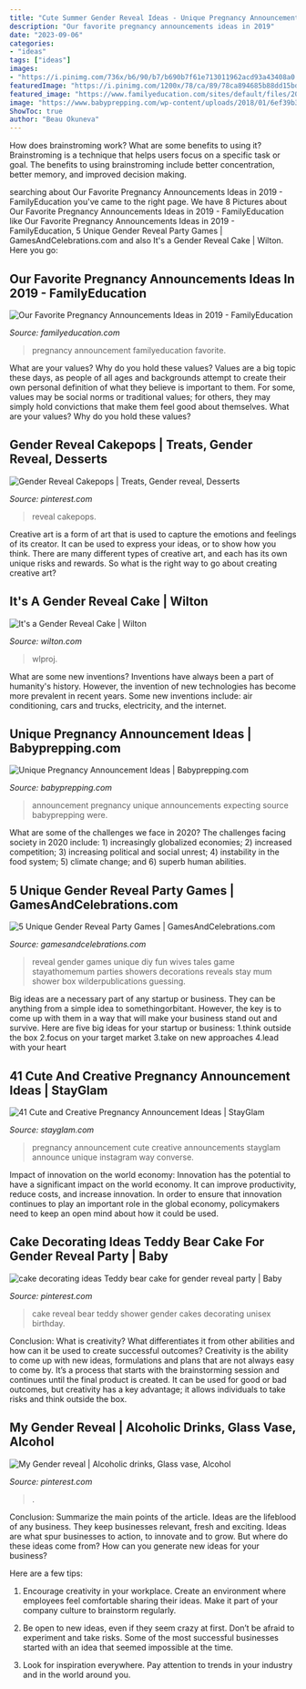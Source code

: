 ```yaml
---
title: "Cute Summer Gender Reveal Ideas - Unique Pregnancy Announcement Ideas"
description: "Our favorite pregnancy announcements ideas in 2019"
date: "2023-09-06"
categories:
- "ideas"
tags: ["ideas"]
images:
- "https://i.pinimg.com/736x/b6/90/b7/b690b7f61e713011962acd93a43408a0.jpg"
featuredImage: "https://i.pinimg.com/1200x/78/ca/89/78ca894685b88dd15bddda108428c123.jpg"
featured_image: "https://www.familyeducation.com/sites/default/files/2019-04/our-favorite-pregnancy-announcement-ideas-of-2019_feature.jpg"
image: "https://www.babyprepping.com/wp-content/uploads/2018/01/6ef39b357e1aab04e283ccd310b38590.jpg"
ShowToc: true
author: "Beau Okuneva"
---
```



How does brainstroming work? What are some benefits to using it?
Brainstroming is a technique that helps users focus on a specific task or goal. The benefits to using brainstroming include better concentration, better memory, and improved decision making.

	

		
searching about Our Favorite Pregnancy Announcements Ideas in 2019 - FamilyEducation you've came to the right page. We have 8 Pictures about Our Favorite Pregnancy Announcements Ideas in 2019 - FamilyEducation like Our Favorite Pregnancy Announcements Ideas in 2019 - FamilyEducation, 5 Unique Gender Reveal Party Games | GamesAndCelebrations.com and also It&#039;s a Gender Reveal Cake | Wilton. Here you go:
		
    
## Our Favorite Pregnancy Announcements Ideas In 2019 - FamilyEducation

<img loading=lazy src="https://www.familyeducation.com/sites/default/files/2019-04/our-favorite-pregnancy-announcement-ideas-of-2019_feature.jpg" onerror="this.onerror=null;this.src='https://tse3.mm.bing.net/th?id=OIP.jDjz02LkO8PggksKrG0Z-QHaE8&amp;pid=15.1';" alt="Our Favorite Pregnancy Announcements Ideas in 2019 - FamilyEducation">

_Source: familyeducation.com_

>pregnancy announcement familyeducation favorite. 

	

What are your values? Why do you hold these values?
Values are a big topic these days, as people of all ages and backgrounds attempt to create their own personal definition of what they believe is important to them. For some, values may be social norms or traditional values; for others, they may simply hold convictions that make them feel good about themselves. What are your values? Why do you hold these values?

    
## Gender Reveal Cakepops | Treats, Gender Reveal, Desserts

<img loading=lazy src="https://i.pinimg.com/1200x/78/ca/89/78ca894685b88dd15bddda108428c123.jpg" onerror="this.onerror=null;this.src='https://tse2.mm.bing.net/th?id=OIP.R3P3dsmtyBp9iSHDhvLxzgHaLL&amp;pid=15.1';" alt="Gender Reveal Cakepops | Treats, Gender reveal, Desserts">

_Source: pinterest.com_

>reveal cakepops. 

	

Creative art is a form of art that is used to capture the emotions and feelings of its creator. It can be used to express your ideas, or to show how you think. There are many different types of creative art, and each has its own unique risks and rewards. So what is the right way to go about creating creative art?

    
## It&#039;s A Gender Reveal Cake | Wilton

<img loading=lazy src="https://www.wilton.com/dw/image/v2/AAWA_PRD/on/demandware.static/-/Sites-wilton-project-master/default/dwdb97d7e7/images/project/WLPROJ-9253/GeReCaHa_45527-1.jpg?sw=1440&amp;sh=750&amp;sm=fit" onerror="this.onerror=null;this.src='https://tse2.mm.bing.net/th?id=OIP.z9y_OQZVQ29F2NYQ0cK6gAHaHa&amp;pid=15.1';" alt="It&#039;s a Gender Reveal Cake | Wilton">

_Source: wilton.com_

>wlproj. 

	

What are some new inventions?
Inventions have always been a part of humanity's history. However, the invention of new technologies has become more prevalent in recent years. Some new inventions include: air conditioning, cars and trucks, electricity, and the internet.

    
## Unique Pregnancy Announcement Ideas | Babyprepping.com

<img loading=lazy src="https://www.babyprepping.com/wp-content/uploads/2018/01/6ef39b357e1aab04e283ccd310b38590.jpg" onerror="this.onerror=null;this.src='https://tse2.mm.bing.net/th?id=OIP.BWBJCy7P6zwNl0Eg4BPw3AHaJM&amp;pid=15.1';" alt="Unique Pregnancy Announcement Ideas | Babyprepping.com">

_Source: babyprepping.com_

>announcement pregnancy unique announcements expecting source babyprepping were. 

	

What are some of the challenges we face in 2020?
The challenges facing society in 2020 include: 1) increasingly globalized economies; 2) increased competition; 3) increasing political and social unrest; 4) instability in the food system; 5) climate change; and 6) superb human abilities.

    
## 5 Unique Gender Reveal Party Games | GamesAndCelebrations.com

<img loading=lazy src="https://www.gamesandcelebrations.com/wp-content/uploads/2017/11/Baby-Gender-Reveal-Party-Games.jpg" onerror="this.onerror=null;this.src='https://tse2.mm.bing.net/th?id=OIP.SfQXIkVsmSG8sSzRytlcXwHaJ3&amp;pid=15.1';" alt="5 Unique Gender Reveal Party Games | GamesAndCelebrations.com">

_Source: gamesandcelebrations.com_

>reveal gender games unique diy fun wives tales game stayathomemum parties showers decorations reveals stay mum shower box wilderpublications guessing. 

	

Big ideas are a necessary part of any startup or business. They can be anything from a simple idea to somethingorbitant. However, the key is to come up with them in a way that will make your business stand out and survive. Here are five big ideas for your startup or business: 1.think outside the box 2.focus on your target market 3.take on new approaches 4.lead with your heart 
    
## 41 Cute And Creative Pregnancy Announcement Ideas | StayGlam

<img loading=lazy src="https://stayglam.com/wp-content/uploads/2017/02/Cute-and-Creative-Pregnancy-Announcement-Ideas.jpg" onerror="this.onerror=null;this.src='https://tse4.mm.bing.net/th?id=OIP.IOqulE2sFc6zIT2vQHDDlwHaEf&amp;pid=15.1';" alt="41 Cute and Creative Pregnancy Announcement Ideas | StayGlam">

_Source: stayglam.com_

>pregnancy announcement cute creative announcements stayglam announce unique instagram way converse. 

	

Impact of innovation on the world economy:
Innovation has the potential to have a significant impact on the world economy. It can improve productivity, reduce costs, and increase innovation. In order to ensure that innovation continues to play an important role in the global economy, policymakers need to keep an open mind about how it could be used.

    
## Cake Decorating Ideas Teddy Bear Cake For Gender Reveal Party | Baby

<img loading=lazy src="https://i.pinimg.com/736x/b6/90/b7/b690b7f61e713011962acd93a43408a0.jpg" onerror="this.onerror=null;this.src='https://tse1.mm.bing.net/th?id=OIP.oNyDxoI2hY9ALaY3KpjvoQHaHa&amp;pid=15.1';" alt="cake decorating ideas Teddy bear cake for gender reveal party | Baby">

_Source: pinterest.com_

>cake reveal bear teddy shower gender cakes decorating unisex birthday. 

	

Conclusion: What is creativity? What differentiates it from other abilities and how can it be used to create successful outcomes?
Creativity is the ability to come up with new ideas, formulations and plans that are not always easy to come by. It’s a process that starts with the brainstorming session and continues until the final product is created. It can be used for good or bad outcomes, but creativity has a key advantage; it allows individuals to take risks and think outside the box.

    
## My Gender Reveal | Alcoholic Drinks, Glass Vase, Alcohol

<img loading=lazy src="https://i.pinimg.com/736x/5f/be/9a/5fbe9a686421299c33ca9b32f00196a3--gender-reveal-maternity.jpg" onerror="this.onerror=null;this.src='https://tse1.mm.bing.net/th?id=OIP.p_SNavYgdrpoAwcAfuv17AHaFj&amp;pid=15.1';" alt="My Gender reveal | Alcoholic drinks, Glass vase, Alcohol">

_Source: pinterest.com_

>. 

	

Conclusion: Summarize the main points of the article.
Ideas are the lifeblood of any business. They keep businesses relevant, fresh and exciting. Ideas are what spur businesses to action, to innovate and to grow.
But where do these ideas come from? How can you generate new ideas for your business?

Here are a few tips:

1. Encourage creativity in your workplace. Create an environment where employees feel comfortable sharing their ideas. Make it part of your company culture to brainstorm regularly.

2. Be open to new ideas, even if they seem crazy at first. Don’t be afraid to experiment and take risks. Some of the most successful businesses started with an idea that seemed impossible at the time.

3. Look for inspiration everywhere. Pay attention to trends in your industry and in the world around you.

